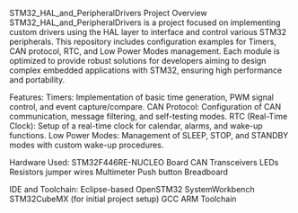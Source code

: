 STM32_HAL_and_PeripheralDrivers Project Overview 
STM32_HAL_and_PeripheralDrivers is a project focused on implementing custom drivers using the HAL layer to interface and control various STM32 peripherals. This repository includes configuration examples for Timers, CAN protocol, RTC, and Low Power Modes management. Each module is optimized to provide robust solutions for developers aiming to design complex embedded applications with STM32, ensuring high performance and portability.

Features:
Timers: Implementation of basic time generation, PWM signal control, and event capture/compare.
CAN Protocol: Configuration of CAN communication, message filtering, and self-testing modes.
RTC (Real-Time Clock): Setup of a real-time clock for calendar, alarms, and wake-up functions.
Low Power Modes: Management of SLEEP, STOP, and STANDBY modes with custom wake-up procedures.

Hardware Used:
STM32F446RE-NUCLEO Board
CAN Transceivers
LEDs
Resistors
jumper wires
Multimeter
Push button
Breadboard

IDE and Toolchain:
Eclipse-based OpenSTM32 SystemWorkbench
STM32CubeMX (for initial project setup)
GCC ARM Toolchain
